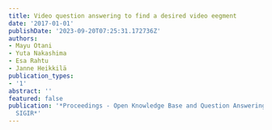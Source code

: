 ```yaml
---
title: Video question answering to find a desired video eegment
date: '2017-01-01'
publishDate: '2023-09-20T07:25:31.172736Z'
authors:
- Mayu Otani
- Yuta Nakashima
- Esa Rahtu
- Janne Heikkilä
publication_types:
- '1'
abstract: ''
featured: false
publication: '*Proceedings - Open Knowledge Base and Question Answering Workshop at
  SIGIR*'
---
```


